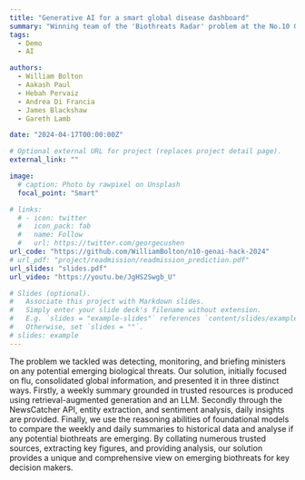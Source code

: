 ```yaml
---
title: "Generative AI for a smart global disease dashboard"
summary: "Winning team of the 'Biothreats Radar' problem at the No.10 Generative AI Hackathon 2024"
tags:
  - Demo
  - AI

authors:
  - William Bolton
  - Aakash Paul
  - Hebah Pervaiz
  - Andrea Di Francia
  - James Blackshaw
  - Gareth Lamb

date: "2024-04-17T00:00:00Z"

# Optional external URL for project (replaces project detail page).
external_link: ""

image:
  # caption: Photo by rawpixel on Unsplash
  focal_point: "Smart"

# links:
  # - icon: twitter
  #   icon_pack: fab
  #   name: Follow
  #   url: https://twitter.com/georgecushen
url_code: "https://github.com/WilliamBolton/n10-genai-hack-2024"
# url_pdf: "project/readmission/readmission_prediction.pdf"
url_slides: "slides.pdf"
url_video: "https://youtu.be/JgHS2Swgb_U"

# Slides (optional).
#   Associate this project with Markdown slides.
#   Simply enter your slide deck's filename without extension.
#   E.g. `slides = "example-slides"` references `content/slides/example-slides.md`.
#   Otherwise, set `slides = ""`.
# slides: example
---
```


The problem we tackled was detecting, monitoring, and briefing ministers on any potential emerging biological threats. Our solution, initially focused on flu, consolidated global information, and presented it in three distinct ways. Firstly, a weekly summary grounded in trusted resources is produced using retrieval-augmented generation and an LLM. Secondly through the NewsCatcher API, entity extraction, and sentiment analysis, daily insights are provided. Finally, we use the reasoning abilities of foundational models to compare the weekly and daily summaries to historical data and analyse if any potential biothreats are emerging. By collating numerous trusted sources, extracting key figures, and providing analysis, our solution provides a unique and comprehensive view on emerging biothreats for key decision makers.
